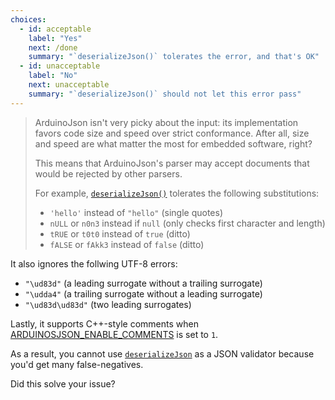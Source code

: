 ```yaml
---
choices:
  - id: acceptable
    label: "Yes"
    next: /done
    summary: "`deserializeJson()` tolerates the error, and that's OK"
  - id: unacceptable
    label: "No"
    next: unacceptable
    summary: "`deserializeJson()` should not let this error pass"
---
```


> ArduinoJson isn't very picky about the input: its implementation favors code size and speed over strict conformance.
> After all, size and speed are what matter the most for embedded software, right?
> 
> This means that ArduinoJson's parser may accept documents that would be rejected by other parsers.
> 
> For example, [`deserializeJson()`](/v6/api/json/deserializejson/) tolerates the following substitutions:
> 
> * `'hello'` instead of `"hello"` (single quotes)
> * `nULL` or `n0n3` instead if `null` (only checks first character and length)
> * `tRUE` or `t0t0` instead of `true` (ditto)
> * `fALSE` or `fAkk3` instead of `false` (ditto)

It also ignores the follwing UTF-8 errors:

* `"\ud83d"` (a leading surrogate without a trailing surrogate)
* `"\udda4"` (a trailing surrogate without a leading surrogate)
* `"\ud83d\ud83d"` (two leading surrogates)

Lastly, it supports C++-style comments when [ARDUINOSJSON_ENABLE_COMMENTS](/v6/api/config/enable_comments/) is set to `1`.

As a result, you cannot use [`deserializeJson`](/v6/api/json/deserializejson/) as a JSON validator because you'd get many false-negatives.

Did this solve your issue?